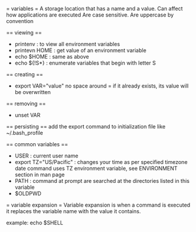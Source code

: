 = variables =
A storage location that has a name and a value.
Can affect how applications are executed
Are case sensitive.
Are uppercase by convention

== viewing ==
* printenv : to view all environment variables
* printevn HOME : get value of an environment variable
* echo $HOME : same as above
* echo ${!S*} : enumerate variables that begin with letter S

== creating ==
* export VAR="value"
no space around =
if it already exists, its value will be overwritten


== removing ==
* unset VAR

== persisting ==
add the export command to initialization file like ~/.bash_profile

== common variables ==
* USER : current user name
* export TZ="US/Pacific" : changes your time as per specified timezone
date command uses TZ environment variable, see ENVIRONMENT section in man page
* PATH : command at prompt are searched at the directories listed in this variable
* $OLDPWD

= variable expansion =
Variable expansion is when a command is executed it replaces the variable name
with the value it contains.

example:
echo $SHELL
